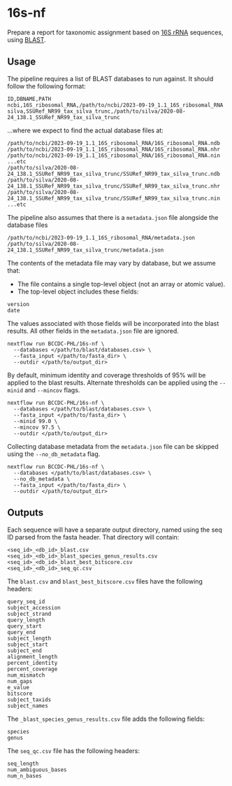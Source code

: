 # 16s-nf

Prepare a report for taxonomic assignment based on [16S rRNA](https://en.wikipedia.org/wiki/16S_ribosomal_RNA) sequences, using [BLAST](https://blast.ncbi.nlm.nih.gov/Blast.cgi).

## Usage

The pipeline requires a list of BLAST databases to run against. It should follow the following format:

```csv
ID,DBNAME,PATH
ncbi,16S_ribosomal_RNA,/path/to/ncbi/2023-09-19_1.1_16S_ribosomal_RNA
silva,SSURef_NR99_tax_silva_trunc,/path/to/silva/2020-08-24_138.1_SSURef_NR99_tax_silva_trunc
```

...where we expect to find the actual database files at:

```
/path/to/ncbi/2023-09-19_1.1_16S_ribosomal_RNA/16S_ribosomal_RNA.ndb
/path/to/ncbi/2023-09-19_1.1_16S_ribosomal_RNA/16S_ribosomal_RNA.nhr
/path/to/ncbi/2023-09-19_1.1_16S_ribosomal_RNA/16S_ribosomal_RNA.nin
...etc
/path/to/silva/2020-08-24_138.1_SSURef_NR99_tax_silva_trunc/SSURef_NR99_tax_silva_trunc.ndb
/path/to/silva/2020-08-24_138.1_SSURef_NR99_tax_silva_trunc/SSURef_NR99_tax_silva_trunc.nhr
/path/to/silva/2020-08-24_138.1_SSURef_NR99_tax_silva_trunc/SSURef_NR99_tax_silva_trunc.nin
...etc
```

The pipeline also assumes that there is a `metadata.json` file alongside the database files

```
/path/to/ncbi/2023-09-19_1.1_16S_ribosomal_RNA/metadata.json
/path/to/silva/2020-08-24_138.1_SSURef_NR99_tax_silva_trunc/metadata.json
```

The contents of the metadata file may vary by database, but we assume that:

- The file contains a single top-level object (not an array or atomic value).
- The top-level object includes these fields:

```
version
date
```

The values associated with those fields will be incorporated into the blast results. All other fields in
the `metadata.json` file are ignored.

```
nextflow run BCCDC-PHL/16s-nf \
  --databases </path/to/blast/databases.csv> \
  --fasta_input </path/to/fasta_dir> \
  --outdir </path/to/output_dir>
```

By default, minimum identity and coverage thresholds of 95% will be applied to the blast results.
Alternate thresholds can be applied using the `--minid` and `--mincov` flags.

```
nextflow run BCCDC-PHL/16s-nf \
  --databases </path/to/blast/databases.csv> \
  --fasta_input </path/to/fasta_dir> \
  --minid 99.0 \
  --mincov 97.5 \
  --outdir </path/to/output_dir>
```

Collecting database metadata from the `metadata.json` file can be skipped using the `--no_db_metadata` flag.

```
nextflow run BCCDC-PHL/16s-nf \
  --databases </path/to/blast/databases.csv> \
  --no_db_metadata \
  --fasta_input </path/to/fasta_dir> \
  --outdir </path/to/output_dir>
```


## Outputs

Each sequence will have a separate output directory, named using the seq ID parsed from
the fasta header. That directory will contain:

```
<seq_id>_<db_id>_blast.csv
<seq_id>_<db_id>_blast_species_genus_results.csv
<seq_id>_<db_id>_blast_best_bitscore.csv
<seq_id>_<db_id>_seq_qc.csv
```

The `blast.csv` and `blast_best_bitscore.csv` files have the following headers:

```
query_seq_id
subject_accession
subject_strand
query_length
query_start
query_end
subject_length
subject_start
subject_end
alignment_length
percent_identity
percent_coverage
num_mismatch
num_gaps
e_value
bitscore
subject_taxids
subject_names
```

The `_blast_species_genus_results.csv` file adds the following fields:

```
species
genus
```

The `seq_qc.csv` file has the following headers:

```
seq_length
num_ambiguous_bases
num_n_bases
```
